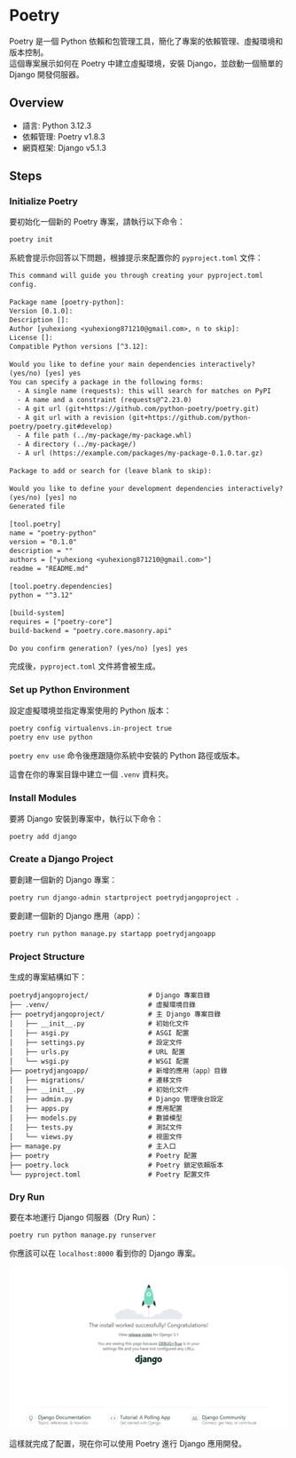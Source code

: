 # Poetry

Poetry 是一個 Python 依賴和包管理工具，簡化了專案的依賴管理、虛擬環境和版本控制。  
這個專案展示如何在 Poetry 中建立虛擬環境，安裝 Django，並啟動一個簡單的 Django 開發伺服器。

## Overview

- 語言: Python 3.12.3
- 依賴管理: Poetry v1.8.3
- 網頁框架: Django v5.1.3



## Steps

### Initialize Poetry

要初始化一個新的 Poetry 專案，請執行以下命令：
```bash
poetry init
```

系統會提示你回答以下問題，根據提示來配置你的 `pyproject.toml` 文件：
```
This command will guide you through creating your pyproject.toml config.

Package name [poetry-python]: 
Version [0.1.0]:  
Description []:  
Author [yuhexiong <yuhexiong871210@gmail.com>, n to skip]:  
License []:  
Compatible Python versions [^3.12]:  

Would you like to define your main dependencies interactively? (yes/no) [yes] yes
You can specify a package in the following forms:
  - A single name (requests): this will search for matches on PyPI
  - A name and a constraint (requests@^2.23.0)
  - A git url (git+https://github.com/python-poetry/poetry.git)
  - A git url with a revision (git+https://github.com/python-poetry/poetry.git#develop)
  - A file path (../my-package/my-package.whl)
  - A directory (../my-package/)
  - A url (https://example.com/packages/my-package-0.1.0.tar.gz)

Package to add or search for (leave blank to skip):

Would you like to define your development dependencies interactively? (yes/no) [yes] no
Generated file

[tool.poetry]
name = "poetry-python"
version = "0.1.0"
description = ""
authors = ["yuhexiong <yuhexiong871210@gmail.com>"]
readme = "README.md"

[tool.poetry.dependencies]
python = "^3.12"

[build-system]
requires = ["poetry-core"]
build-backend = "poetry.core.masonry.api"

Do you confirm generation? (yes/no) [yes] yes
```

完成後，`pyproject.toml` 文件將會被生成。

### Set up Python Environment

設定虛擬環境並指定專案使用的 Python 版本：

```bash
poetry config virtualenvs.in-project true 
poetry env use python
```
`poetry env use` 命令後應跟隨你系統中安裝的 Python 路徑或版本。

這會在你的專案目錄中建立一個 `.venv` 資料夾。

### Install Modules

要將 Django 安裝到專案中，執行以下命令：

```bash
poetry add django
```

### Create a Django Project

要創建一個新的 Django 專案：

```bash
poetry run django-admin startproject poetrydjangoproject .
```

要創建一個新的 Django 應用（app）：

```bash
poetry run python manage.py startapp poetrydjangoapp
```

### Project Structure

生成的專案結構如下：

```
poetrydjangoproject/               # Django 專案目錄
├── .venv/                         # 虛擬環境目錄
├── poetrydjangoproject/           # 主 Django 專案目錄
│   ├── __init__.py                # 初始化文件
│   ├── asgi.py                    # ASGI 配置
│   ├── settings.py                # 設定文件
│   ├── urls.py                    # URL 配置
│   └── wsgi.py                    # WSGI 配置
├── poetrydjangoapp/               # 新增的應用（app）目錄
│   ├── migrations/                # 遷移文件
│   ├── __init__.py                # 初始化文件
│   ├── admin.py                   # Django 管理後台設定
│   ├── apps.py                    # 應用配置
│   ├── models.py                  # 數據模型
│   ├── tests.py                   # 測試文件
│   └── views.py                   # 視圖文件
├── manage.py                      # 主入口
├── poetry                         # Poetry 配置
├── poetry.lock                    # Poetry 鎖定依賴版本
└── pyproject.toml                 # Poetry 配置文件
```

### Dry Run

要在本地運行 Django 伺服器（Dry Run）：

```bash
poetry run python manage.py runserver
```

你應該可以在 `localhost:8000` 看到你的 Django 專案。

![UI](ui.png)

這樣就完成了配置，現在你可以使用 Poetry 進行 Django 應用開發。
